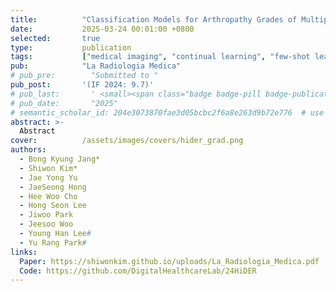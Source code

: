 ```yaml
---
title:          "Classification Models for Arthropathy Grades of Multiple Joints Based on Hierarchical Continual Learning"
date:           2025-03-24 00:01:00 +0800
selected:       true
type:           publication
tags:           ["medical imaging", "continual learning", "few-shot learning", "federated learning", "multimodal"]
pub:            "La Radiologia Medica"
# pub_pre:        "Submitted to "
pub_post:       '(IF 2024: 9.7)'
# pub_last:       ' <small><span class="badge badge-pill badge-publication badge-success">Spotlight</span></small>'
# pub_date:       "2025"
# semantic_scholar_id: 204e3073870fae3d05bcbc2f6a8e263d9b72e776  # use this to retrieve citation count
abstract: >-
  Abstract
cover:          /assets/images/covers/hider_grad.png
authors:
  - Bong Kyung Jang*
  - Shiwon Kim*
  - Jae Yong Yu
  - JaeSeong Hong
  - Hee Woo Cho
  - Hong Seon Lee
  - Jiwoo Park
  - Jeesoo Woo
  - Young Han Lee#
  - Yu Rang Park#
links:
  Paper: https://shiwonkim.github.io/uploads/La_Radiologia_Medica.pdf
  Code: https://github.com/DigitalHealthcareLab/24HiDER
---
```

